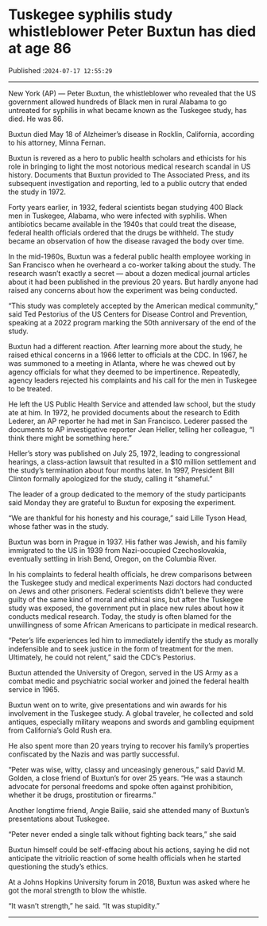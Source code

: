 # Tuskegee syphilis study whistleblower Peter Buxtun has died at age 86

Published :`2024-07-17 12:55:29`

---

New York (AP) — Peter Buxtun, the whistleblower who revealed that the US government allowed hundreds of Black men in rural Alabama to go untreated for syphilis in what became known as the Tuskegee study, has died. He was 86.

Buxtun died May 18 of Alzheimer’s disease in Rocklin, California, according to his attorney, Minna Fernan.

Buxtun is revered as a hero to public health scholars and ethicists for his role in bringing to light the most notorious medical research scandal in US history. Documents that Buxtun provided to The Associated Press, and its subsequent investigation and reporting, led to a public outcry that ended the study in 1972.

Forty years earlier, in 1932, federal scientists began studying 400 Black men in Tuskegee, Alabama, who were infected with syphilis. When antibiotics became available in the 1940s that could treat the disease, federal health officials ordered that the drugs be withheld. The study became an observation of how the disease ravaged the body over time.

In the mid-1960s, Buxtun was a federal public health employee working in San Francisco when he overheard a co-worker talking about the study. The research wasn’t exactly a secret — about a dozen medical journal articles about it had been published in the previous 20 years. But hardly anyone had raised any concerns about how the experiment was being conducted.

“This study was completely accepted by the American medical community,” said Ted Pestorius of the US Centers for Disease Control and Prevention, speaking at a 2022 program marking the 50th anniversary of the end of the study.

Buxtun had a different reaction. After learning more about the study, he raised ethical concerns in a 1966 letter to officials at the CDC. In 1967, he was summoned to a meeting in Atlanta, where he was chewed out by agency officials for what they deemed to be impertinence. Repeatedly, agency leaders rejected his complaints and his call for the men in Tuskegee to be treated.

He left the US Public Health Service and attended law school, but the study ate at him. In 1972, he provided documents about the research to Edith Lederer, an AP reporter he had met in San Francisco. Lederer passed the documents to AP investigative reporter Jean Heller, telling her colleague, “I think there might be something here.”

Heller’s story was published on July 25, 1972, leading to congressional hearings, a class-action lawsuit that resulted in a $10 million settlement and the study’s termination about four months later. In 1997, President Bill Clinton formally apologized for the study, calling it “shameful.”

The leader of a group dedicated to the memory of the study participants said Monday they are grateful to Buxtun for exposing the experiment.

“We are thankful for his honesty and his courage,” said Lille Tyson Head, whose father was in the study.

Buxtun was born in Prague in 1937. His father was Jewish, and his family immigrated to the US in 1939 from Nazi-occupied Czechoslovakia, eventually settling in Irish Bend, Oregon, on the Columbia River.

In his complaints to federal health officials, he drew comparisons between the Tuskegee study and medical experiments Nazi doctors had conducted on Jews and other prisoners. Federal scientists didn’t believe they were guilty of the same kind of moral and ethical sins, but after the Tuskegee study was exposed, the government put in place new rules about how it conducts medical research. Today, the study is often blamed for the unwillingness of some African Americans to participate in medical research.

“Peter’s life experiences led him to immediately identify the study as morally indefensible and to seek justice in the form of treatment for the men. Ultimately, he could not relent,” said the CDC’s Pestorius.

Buxtun attended the University of Oregon, served in the US Army as a combat medic and psychiatric social worker and joined the federal health service in 1965.

Buxtun went on to write, give presentations and win awards for his involvement in the Tuskegee study. A global traveler, he collected and sold antiques, especially military weapons and swords and gambling equipment from California’s Gold Rush era.

He also spent more than 20 years trying to recover his family’s properties confiscated by the Nazis and was partly successful.

“Peter was wise, witty, classy and unceasingly generous,” said David M. Golden, a close friend of Buxtun’s for over 25 years. “He was a staunch advocate for personal freedoms and spoke often against prohibition, whether it be drugs, prostitution or firearms.”

Another longtime friend, Angie Bailie, said she attended many of Buxtun’s presentations about Tuskegee.

“Peter never ended a single talk without fighting back tears,” she said

Buxtun himself could be self-effacing about his actions, saying he did not anticipate the vitriolic reaction of some health officials when he started questioning the study’s ethics.

At a Johns Hopkins University forum in 2018, Buxtun was asked where he got the moral strength to blow the whistle.

“It wasn’t strength,” he said. “It was stupidity.”

---

